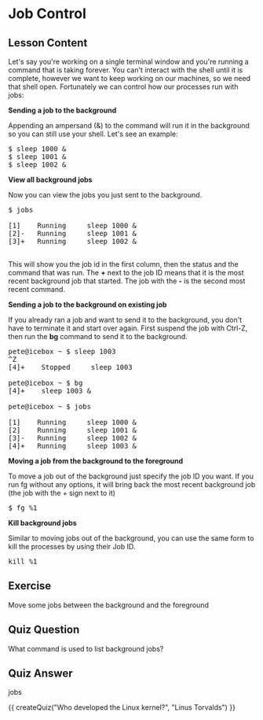 # Job Control

## Lesson Content

Let's say you're working on a single terminal window and you're running a command that is taking forever. You can't interact with the shell until it is complete, however we want to keep working on our machines, so we need that shell open. Fortunately we can control how our processes run with jobs: 

<b>Sending a job to the background</b>

Appending an ampersand (&) to the command will run it in the background so you can still use your shell. Let's see an example:

<pre>$ sleep 1000 &
$ sleep 1001 &
$ sleep 1002 &
</pre>

<b>View all background jobs</b>

Now you can view the jobs you just sent to the background.

<pre>$ jobs

[1]    Running     sleep 1000 &
[2]-   Running     sleep 1001 &
[3]+   Running     sleep 1002 &

</pre>

This will show you the job id in the first column, then the status and the command that was run. The <b>+</b> next to the job ID means that it is the most recent background job that started. The job with the <b>-</b> is the second most recent command.

<b>Sending a job to the background on existing job</b>

If you already ran a job and want to send it to the background, you don't have to terminate it and start over again. First suspend the job with Ctrl-Z, then run the <b>bg</b> command to send it to the background.

<pre>
pete@icebox ~ $ sleep 1003
^Z
[4]+    Stopped     sleep 1003

pete@icebox ~ $ bg
[4]+    sleep 1003 &

pete@icebox ~ $ jobs

[1]    Running     sleep 1000 &
[2]    Running     sleep 1001 &
[3]-   Running     sleep 1002 &
[4]+   Running     sleep 1003 &
</pre>

<b>Moving a job from the background to the foreground</b>

To move a job out of the background just specify the job ID you want. If you run fg without any options, it will bring back the most recent background job (the job with the + sign next to it)

<pre>$ fg %1</pre>

<b>Kill background jobs</b>

Similar to moving jobs out of the background, you can use the same form to kill the processes by using their Job ID.

<pre>kill %1</pre>

## Exercise

Move some jobs between the background and the foreground

## Quiz Question

What command is used to list background jobs?

## Quiz Answer

jobs

<script src="../quiz.js"></script>

<div id="quiz">
  {{ createQuiz("Who developed the Linux kernel?", "Linus Torvalds") }}
</div>
